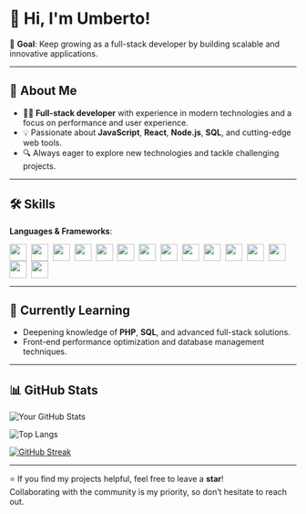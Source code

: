 # 👋 Hi, I'm Umberto!

🎯 **Goal**: Keep growing as a full-stack developer by building scalable and innovative applications.

---

## 🚀 About Me
- 👨‍💻 **Full-stack developer** with experience in modern technologies and a focus on performance and user experience.
- 💡 Passionate about **JavaScript**, **React**, **Node.js**, **SQL**, and cutting-edge web tools.
- 🔍 Always eager to explore new technologies and tackle challenging projects.

---

## 🛠️ Skills
**Languages & Frameworks**:
<div style="display: flex; flex-wrap: wrap;">
  <img src="https://img.shields.io/badge/HTML5-%23E34F26.svg?style=flat&logo=html5&logoColor=white" height="30"/>&nbsp;&nbsp;
  <img src="https://img.shields.io/badge/CSS3-%231572B6.svg?style=flat&logo=css3&logoColor=white" height="30"/>&nbsp;&nbsp;
  <img src="https://img.shields.io/badge/JavaScript-%23F7DF1E.svg?style=flat&logo=javascript&logoColor=black" height="30"/>&nbsp;&nbsp;
  <img src="https://img.shields.io/badge/TypeScript-%23007ACC.svg?style=flat&logo=typescript&logoColor=white" height="30"/>&nbsp;&nbsp;
  <img src="https://img.shields.io/badge/React-%2320232a.svg?style=flat&logo=react&logoColor=%2361DAFB" height="30"/>&nbsp;&nbsp;
  <img src="https://img.shields.io/badge/Node.js-%23339933.svg?style=flat&logo=node.js&logoColor=white" height="30"/>&nbsp;&nbsp;
  <img src="https://img.shields.io/badge/Next.js-%23000000.svg?style=flat&logo=next.js&logoColor=white" height="30"/>&nbsp;&nbsp;
  <img src="https://img.shields.io/badge/Redux-%23593d88.svg?style=flat&logo=redux&logoColor=white" height="30"/>&nbsp;&nbsp;
  <img src="https://img.shields.io/badge/TailwindCSS-%2338B2AC.svg?style=flat&logo=tailwindcss&logoColor=white" height="30"/>&nbsp;&nbsp;
  <img src="https://img.shields.io/badge/Sass-%23CC6699.svg?style=flat&logo=sass&logoColor=white" height="30"/>&nbsp;&nbsp;
  <img src="https://img.shields.io/badge/MongoDB-%2347A248.svg?style=flat&logo=mongodb&logoColor=white" height="30"/>&nbsp;&nbsp;
  <img src="https://img.shields.io/badge/MySQL-%234479A1.svg?style=flat&logo=mysql&logoColor=white" height="30"/>&nbsp;&nbsp;
  <img src="https://img.shields.io/badge/Supabase-%234A61B0.svg?style=flat&logo=supabase&logoColor=white" height="30"/>&nbsp;&nbsp;
  <img src="https://img.shields.io/badge/PHP-%238777BB.svg?style=flat&logo=php&logoColor=white" height="30"/>&nbsp;&nbsp;
  <img src="https://img.shields.io/badge/Java-%23007396.svg?style=flat&logo=java&logoColor=white" height="30"/>
</div>

---

## 🌱 Currently Learning
- Deepening knowledge of **PHP**, **SQL**, and advanced full-stack solutions.
- Front-end performance optimization and database management techniques.

---

## 📊 GitHub Stats

![Your GitHub Stats](https://github-readme-stats.vercel.app/api?username=novellis98&show_icons=true&theme=radical)

![Top Langs](https://github-readme-stats.vercel.app/api/top-langs/?username=novellis98&layout=compact&theme=radical)

[![GitHub Streak](https://github-readme-streak-stats.herokuapp.com/?user=novellis98&theme=radical)](https://git.io/streak-stats)

---

⭐ If you find my projects helpful, feel free to leave a **star**!  
Collaborating with the community is my priority, so don’t hesitate to reach out.
